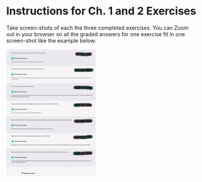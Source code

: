 <h1>Instructions for Ch. 1 and 2 Exercises</h1>

Take screen-shots of each the three completed exercises. You can Zoom out in your browser so all the graded answers for one exercise fit in one  screen-shot like the example below:

<img src="ExampleExerciseScreen-shot.jpg" alt="Screen-shot of graded exercise" style="zoom:33%;" />